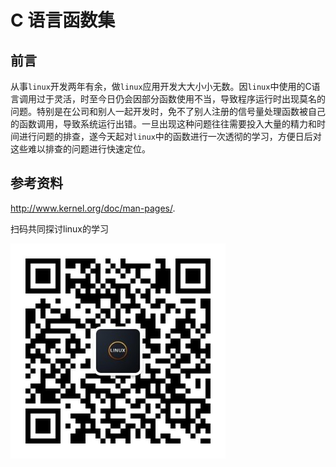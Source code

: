 # C 语言函数集
## 前言

  从事`linux`开发两年有余，做`linux`应用开发大大小小无数。因`linux`中使用的C语言调用过于灵活，时至今日仍会因部分函数使用不当，导致程序运行时出现莫名的问题。特别是在公司和别人一起开发时，免不了别人注册的信号量处理函数被自己的函数调用，导致系统运行出错。一旦出现这种问题往往需要投入大量的精力和时间进行问题的排查，遂今天起对`linux`中的函数进行一次透彻的学习，方便日后对这些难以排查的问题进行快速定位。







## 参考资料

[linux man page]: http://www.kernel.org/doc/man-pages/.

 http://www.kernel.org/doc/man-pages/.
 
 
 扫码共同探讨linux的学习
 
![](./../picture/weixin.jpg)
